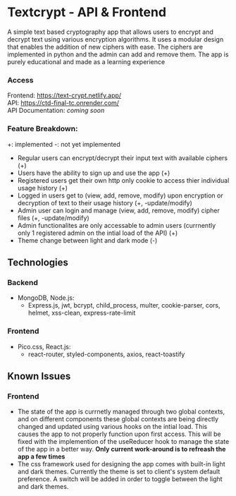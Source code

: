 # Textcrypt - API & Frontend

A simple text based cryptography app that allows users to encrypt and decrypt text using various encryption algorithms. It uses a modular design that enables the addition of new ciphers with ease. The ciphers are implemented in python and the admin can add and remove them. The app is purely educational and made as a learning experience

### Access

Frontend: https://text-crypt.netlify.app/
<br>
API: https://ctd-final-tc.onrender.com/
<br>
API Documentation: _coming soon_

### Feature Breakdown:

+: implemented
-: not yet implemented

- Regular users can encrypt/decrypt their input text with available ciphers (+)
- Users have the ability to sign up and use the app (+)
- Registered users get their own http only cookie to access thier individual usage history (+)
- Logged in users get to (view, add, remove, modify) upon encryption or decryption of text to their usage history (+, -update/modify)
- Admin user can login and manage (view, add, remove, modify) cipher files (+, -update/modify)
- Admin functionalites are only accessable to admin users (currnently only 1 registered admin on the intial load of the API) (+)
- Theme change between light and dark mode (-)

## Technologies

### Backend

- MongoDB, Node.js:
  - Express.js, jwt, bcrypt, child_process, multer, cookie-parser, cors, helmet, xss-clean, express-rate-limit

### Frontend

- Pico.css, React.js:
  - react-router, styled-components, axios, react-toastify

## Known Issues

### Frontend

- The state of the app is currnetly managed through two global contexts, and on different components these global contexts are being directly changed and updated using various hooks on the intial load. This causes the app to not properly function upon first access. This will be fixed with the implemention of the useReducer hook to manage the state of the app in a better way. **Only current work-around is to refreash the app a few times**
- The css framework used for designing the app comes with built-in light and dark themes. Currently the theme is set to client's system default preference. A switch will be added in order to toggle between the light and dark themes.
